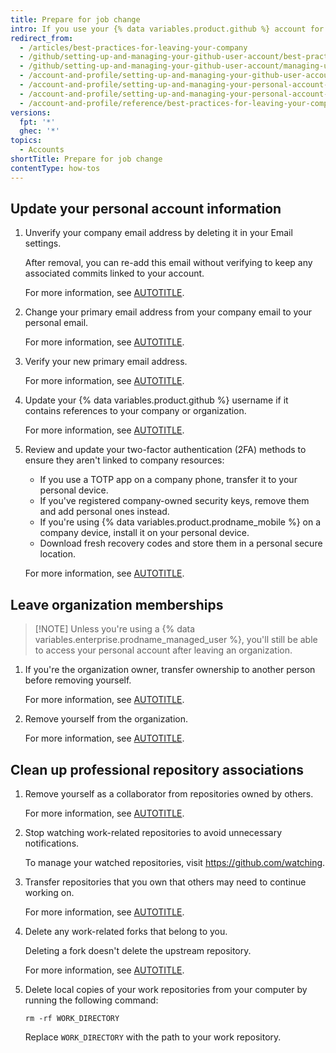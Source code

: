```yaml
---
title: Prepare for job change
intro: If you use your {% data variables.product.github %} account for both personal and work purposes, there are steps to follow when you leave your company or organization.
redirect_from:
  - /articles/best-practices-for-leaving-your-company
  - /github/setting-up-and-managing-your-github-user-account/best-practices-for-leaving-your-company
  - /github/setting-up-and-managing-your-github-user-account/managing-user-account-settings/best-practices-for-leaving-your-company
  - /account-and-profile/setting-up-and-managing-your-github-user-account/managing-user-account-settings/best-practices-for-leaving-your-company
  - /account-and-profile/setting-up-and-managing-your-personal-account-on-github/managing-personal-account-settings/best-practices-for-leaving-your-company
  - /account-and-profile/setting-up-and-managing-your-personal-account-on-github/managing-your-personal-account/best-practices-for-leaving-your-company
  - /account-and-profile/reference/best-practices-for-leaving-your-company
versions:
  fpt: '*'
  ghec: '*'
topics:
  - Accounts
shortTitle: Prepare for job change
contentType: how-tos
---
```


## Update your personal account information

1. Unverify your company email address by deleting it in your Email settings.
  
   After removal, you can re-add this email without verifying to keep any associated commits linked to your account.
  
   For more information, see [AUTOTITLE](/account-and-profile/setting-up-and-managing-your-personal-account-on-github/managing-email-preferences/changing-your-primary-email-address).

1. Change your primary email address from your company email to your personal email.
  
   For more information, see [AUTOTITLE](/account-and-profile/setting-up-and-managing-your-personal-account-on-github/managing-email-preferences/changing-your-primary-email-address).

1. Verify your new primary email address.
  
   For more information, see [AUTOTITLE](/account-and-profile/setting-up-and-managing-your-personal-account-on-github/managing-email-preferences/verifying-your-email-address).

1. Update your {% data variables.product.github %} username if it contains references to your company or organization.
  
   For more information, see [AUTOTITLE](/account-and-profile/setting-up-and-managing-your-personal-account-on-github/managing-user-account-settings/changing-your-github-username).

1. Review and update your two-factor authentication (2FA) methods to ensure they aren't linked to company resources:

   * If you use a TOTP app on a company phone, transfer it to your personal device.
   * If you've registered company-owned security keys, remove them and add personal ones instead.
   * If you're using {% data variables.product.prodname_mobile %} on a company device, install it on your personal device.
   * Download fresh recovery codes and store them in a personal secure location.

   For more information, see [AUTOTITLE](/authentication/securing-your-account-with-two-factor-authentication-2fa/configuring-two-factor-authentication).

## Leave organization memberships

> [!NOTE] Unless you're using a {% data variables.enterprise.prodname_managed_user %}, you'll still be able to access your personal account after leaving an organization.

1. If you're the organization owner, transfer ownership to another person before removing yourself.
  
   For more information, see [AUTOTITLE](/organizations/managing-organization-settings/transferring-organization-ownership).

1. Remove yourself from the organization.
  
   For more information, see [AUTOTITLE](/account-and-profile/setting-up-and-managing-your-personal-account-on-github/managing-your-membership-in-organizations/removing-yourself-from-an-organization).

## Clean up professional repository associations

1. Remove yourself as a collaborator from repositories owned by others.
  
   For more information, see [AUTOTITLE](/account-and-profile/setting-up-and-managing-your-personal-account-on-github/managing-access-to-your-personal-repositories/removing-yourself-from-a-collaborators-repository).

1. Stop watching work-related repositories to avoid unnecessary notifications.
  
   To manage your watched repositories, visit https://github.com/watching.

1. Transfer repositories that you own that others may need to continue working on.
  
   For more information, see [AUTOTITLE](/repositories/creating-and-managing-repositories/transferring-a-repository).

1. Delete any work-related forks that belong to you.
  
   Deleting a fork doesn't delete the upstream repository.
  
   For more information, see [AUTOTITLE](/repositories/creating-and-managing-repositories/deleting-a-repository).

1. Delete local copies of your work repositories from your computer by running the following command:

   ```shell
   rm -rf WORK_DIRECTORY
   ```
  
   Replace `WORK_DIRECTORY` with the path to your work repository.
